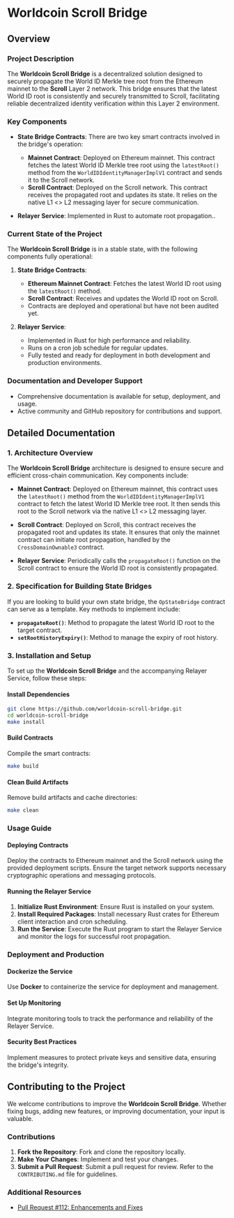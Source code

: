 # Worldcoin Scroll Bridge

## Overview

### Project Description
The **Worldcoin Scroll Bridge** is a decentralized solution designed to securely propagate the World ID Merkle tree root from the Ethereum mainnet to the **Scroll** Layer 2 network. This bridge ensures that the latest World ID root is consistently and securely transmitted to Scroll, facilitating reliable decentralized identity verification within this Layer 2 environment.

### Key Components
- **State Bridge Contracts**: There are two key smart contracts involved in the bridge's operation:
  - **Mainnet Contract**: Deployed on Ethereum mainnet. This contract fetches the latest World ID Merkle tree root using the `latestRoot()` method from the `WorldIDIdentityManagerImplV1` contract and sends it to the Scroll network.
  - **Scroll Contract**: Deployed on the Scroll network. This contract receives the propagated root and updates its state. It relies on the native L1 <> L2 messaging layer for secure communication.

- **Relayer Service**: Implemented in Rust to automate root propagation..

### Current State of the Project
The **Worldcoin Scroll Bridge** is in a stable state, with the following components fully operational:

1. **State Bridge Contracts**:
   - **Ethereum Mainnet Contract**: Fetches the latest World ID root using the `latestRoot()` method.
   - **Scroll Contract**: Receives and updates the World ID root on Scroll.
   - Contracts are deployed and operational but have not been audited yet.

2. **Relayer Service**:
   - Implemented in Rust for high performance and reliability.
   - Runs on a cron job schedule for regular updates.
   - Fully tested and ready for deployment in both development and production environments.

### Documentation and Developer Support
- Comprehensive documentation is available for setup, deployment, and usage.
- Active community and GitHub repository for contributions and support.

## Detailed Documentation

### 1. Architecture Overview
The **Worldcoin Scroll Bridge** architecture is designed to ensure secure and efficient cross-chain communication. Key components include:

- **Mainnet Contract**: Deployed on Ethereum mainnet, this contract uses the `latestRoot()` method from the `WorldIDIdentityManagerImplV1` contract to fetch the latest World ID Merkle tree root. It then sends this root to the Scroll network via the native L1 <> L2 messaging layer.

- **Scroll Contract**: Deployed on Scroll, this contract receives the propagated root and updates its state. It ensures that only the mainnet contract can initiate root propagation, handled by the `CrossDomainOwnable3` contract.

- **Relayer Service**: Periodically calls the `propagateRoot()` function on the Scroll contract to ensure the World ID root is consistently propagated.

### 2. Specification for Building State Bridges
If you are looking to build your own state bridge, the `OpStateBridge` contract can serve as a template. Key methods to implement include:
- **`propagateRoot()`**: Method to propagate the latest World ID root to the target contract.
- **`setRootHistoryExpiry()`**: Method to manage the expiry of root history.

### 3. Installation and Setup
To set up the **Worldcoin Scroll Bridge** and the accompanying Relayer Service, follow these steps:

#### Install Dependencies
```bash
git clone https://github.com/worldcoin-scroll-bridge.git
cd worldcoin-scroll-bridge
make install
```

#### Build Contracts
Compile the smart contracts:
```bash
make build
```

#### Clean Build Artifacts
Remove build artifacts and cache directories:
```bash
make clean
```

### Usage Guide

#### Deploying Contracts
Deploy the contracts to Ethereum mainnet and the Scroll network using the provided deployment scripts. Ensure the target network supports necessary cryptographic operations and messaging protocols.

#### Running the Relayer Service
1. **Initialize Rust Environment**: Ensure Rust is installed on your system.
2. **Install Required Packages**: Install necessary Rust crates for Ethereum client interaction and cron scheduling.
3. **Run the Service**: Execute the Rust program to start the Relayer Service and monitor the logs for successful root propagation.

### Deployment and Production

#### Dockerize the Service
Use **Docker** to containerize the service for deployment and management.

#### Set Up Monitoring
Integrate monitoring tools to track the performance and reliability of the Relayer Service.

#### Security Best Practices
Implement measures to protect private keys and sensitive data, ensuring the bridge's integrity.



## Contributing to the Project

We welcome contributions to improve the **Worldcoin Scroll Bridge**. Whether fixing bugs, adding new features, or improving documentation, your input is valuable.

### Contributions
1. **Fork the Repository**: Fork and clone the repository locally.
2. **Make Your Changes**: Implement and test your changes.
3. **Submit a Pull Request**: Submit a pull request for review. Refer to the `CONTRIBUTING.md` file for guidelines.

### Additional Resources
- [Pull Request #112: Enhancements and Fixes](https://github.com/worldcoin/world-id-state-bridge/pull/112)
